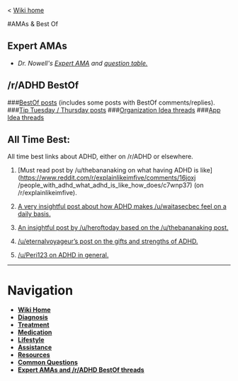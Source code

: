 ﻿< [Wiki home](/r/adhd/wiki)  

#AMAs & Best Of

## Expert AMAs
* *Dr. Nowell's [Expert AMA](http://redd.it/17xs2a) and [question table.](http://www.reddit.com/r/ADHD/comments/17xs2a/radhd_expert_ama_meet_dr_david_nowell_phd_a/c89u359)*

## \/r/ADHD BestOf 
###[BestOf posts](https://www.reddit.com/r/ADHD/search?q=flair%3A%27bestof%27&sort=new&restrict_sr=on) (includes some posts with BestOf comments/replies).
###[Tip Tuesday / Thursday posts](https://www.reddit.com/r/ADHD/search?q=flair%3A%27tt%27&sort=new&restrict_sr=on)
###[Organization Idea threads](https://www.reddit.com/r/ADHD/search?q=flair%3A%27orgideas%27&sort=new&restrict_sr=on)
###[App Idea threads](https://www.reddit.com/r/ADHD/search?q=flair%3A%27appideas%27&sort=new&restrict_sr=on)


## All Time Best:

All time best links about ADHD, either on /r/ADHD or elsewhere.

1. [Must read post by /u/thebananaking on what having ADHD is like](https://www.reddit.com/r/explainlikeimfive/comments/16joxj /people_with_adhd_what_adhd_is_like_how_does/c7wnp37) (on /r/explainlikeimfive).

2. [A very insightful post about how ADHD makes /u/waitasecbec feel on a daily basis.](https://np.reddit.com/r/ADHD/comments/10kffv/an_attempt_to_explain_how_adhd_makes_me_feel/)

3. [An insightful post by /u/heroftoday based on the /u/thebananaking post.](https://np.reddit.com/r/ADHD/comments/16nxmj/i_dont_wonder_how_the_doorknob_works/)

4. [/u/eternalvoyageur’s post on the gifts and strengths of ADHD.](https://np.reddit.com/r/ADHD/comments/ujzcr/what_are_the_gifts_and_strengths_that_adhd_has/)

5. [/u/Peri123 on ADHD in general.](https://np.reddit.com/r/ADHD/comments/17akdm/i_have_read_a_lot_online_and_on_this_subreddit/)

***
# Navigation

* **[Wiki Home](/r/adhd/wiki)**  
* **[Diagnosis](/r/adhd/wiki/diagnosis)**  
* **[Treatment](/r/adhd/wiki/treatment)**  
* **[Medication](/r/adhd/wiki/medication)**  
* **[Lifestyle](/r/adhd/wiki/lifestyle)**  
* **[Assistance](/r/adhd/wiki/assistance)**  
* **[Resources](/r/adhd/wiki/resources)**  
* **[Common Questions](/r/adhd/wiki/common_questions)**  
* **[Expert AMAs and /r/ADHD BestOf threads](/r/adhd/wiki/BestOf)**  
